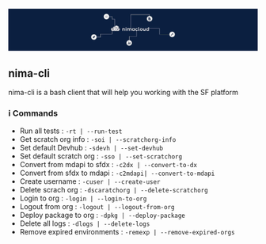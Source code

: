 ![NimacloudLogo](/docs/logo.jpeg)

## nima-cli

nima-cli is a bash client that will help you working with the SF platform

### ℹ️ Commands

- Run all tests : `-rt | --run-test`
- Get scratch org info : `-soi | --scratchorg-info`
- Set default Devhub : `-sdevh | --set-devhub`
- Set default scratch org : `-sso | --set-scratchorg`
- Convert from mdapi to sfdx : `-c2dx | --convert-to-dx`
- Convert from sfdx to mdapi : `-c2mdapi| --convert-to-mdapi`
- Create username : `-cuser | --create-user`
- Delete scrach org : `-dscaratchorg | --delete-scratchorg`
- Login to org : `-login | --login-to-org`
- Logout from org : `-logout | --logout-from-org`
- Deploy package to org : `-dpkg | --deploy-package`
- Delete all logs : `-dlogs | --delete-logs`
- Remove expired environments : `-remexp | --remove-expired-orgs`
